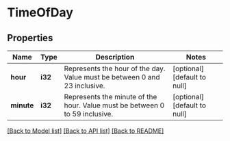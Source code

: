 # TimeOfDay

## Properties
Name | Type | Description | Notes
------------ | ------------- | ------------- | -------------
**hour** | **i32** | Represents the hour of the day. Value must be between 0 and 23 inclusive. | [optional] [default to null]
**minute** | **i32** | Represents the minute of the hour. Value must be between 0 to 59 inclusive. | [optional] [default to null]

[[Back to Model list]](../README.md#documentation-for-models) [[Back to API list]](../README.md#documentation-for-api-endpoints) [[Back to README]](../README.md)


